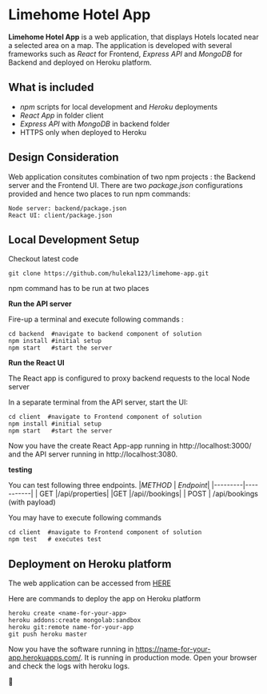 # Limehome Hotel App

**Limehome Hotel App** is a web application, that displays Hotels located near a selected area on a map. The application is developed with several frameworks such as *React* for Frontend, *Express API* and *MongoDB* for Backend and deployed on Heroku platform.


## What is included
* *npm* scripts for local development and *Heroku* deployments
* *React App* in folder client
* *Express API* with *MongoDB* in backend folder
* HTTPS only when deployed to Heroku

## Design Consideration
Web application consitutes combination of two npm projects : the Backend server and the Frontend UI. 
There are two *package.json* configurations provided and hence two places to run npm commands:

```
Node server: backend/package.json
React UI: client/package.json
```

## Local Development Setup

Checkout latest code 

`git clone https://github.com/hulekal123/limehome-app.git`

npm command has to be run at two places 

**Run the API server**

Fire-up a terminal and execute following commands :
```
cd backend  #navigate to backend component of solution
npm install #initial setup
npm start   #start the server
```

**Run the React UI**

The React app is configured to proxy backend requests to the local Node server

In a separate terminal from the API server, start the UI:

```
cd client  #navigate to Frontend component of solution
npm install #initial setup
npm start   #start the server
```


Now you have the create React App-app running in http://localhost:3000/ and the API server running in http://localhost:3080.

**testing**

You can test following three endpoints.
|*METHOD* | *Endpoint*|
|---------|-----------|
| GET   |/api/properties|
|GET  |/api/<BookingId>/bookings|
| POST | /api/bookings (with payload)

You may have to execute following commands

```
cd client  #navigate to Frontend component of solution
npm test   # executes test 
```

## Deployment on Heroku platform

The web application can be accessed from [HERE](https://limehome-app.herokuapp.com/)

Here are commands to deploy the app on Heroku platform
```
heroku create <name-for-your-app>
heroku addons:create mongolab:sandbox
heroku git:remote name-for-your-app
git push heroku master
```
Now you have the software running in https://name-for-your-app.herokuapps.com/. 
It is running in production mode. Open your browser and check the logs with heroku logs.

:rocket:

